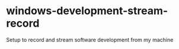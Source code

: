 # windows-development-stream-record
Setup to record and stream software development from my machine
